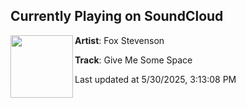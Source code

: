 ## Currently Playing on SoundCloud

[<img align="left" width="100" src="https://i1.sndcdn.com/artworks-WNo5IoNuKizlOGDz-oFSKZw-t500x500.jpg">](https://soundcloud.com/foxstevenson/give-me-some-space)

**Artist**: Fox Stevenson 

**Track**: Give Me Some Space

Last updated at 5/30/2025, 3:13:08 PM
